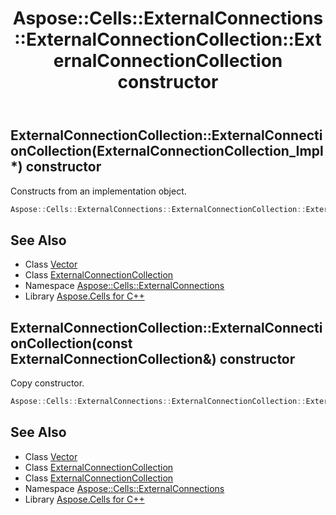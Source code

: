 ﻿---
title: Aspose::Cells::ExternalConnections::ExternalConnectionCollection::ExternalConnectionCollection constructor
linktitle: ExternalConnectionCollection
second_title: Aspose.Cells for C++ API Reference
description: 'Aspose::Cells::ExternalConnections::ExternalConnectionCollection::ExternalConnectionCollection constructor. Constructs from an implementation object in C++.'
type: docs
weight: 100
url: /cpp/aspose.cells.externalconnections/externalconnectioncollection/externalconnectioncollection/
---
## ExternalConnectionCollection::ExternalConnectionCollection(ExternalConnectionCollection_Impl*) constructor


Constructs from an implementation object.

```cpp
Aspose::Cells::ExternalConnections::ExternalConnectionCollection::ExternalConnectionCollection(ExternalConnectionCollection_Impl *impl)
```

## See Also

* Class [Vector](../../../aspose.cells/vector/)
* Class [ExternalConnectionCollection](../)
* Namespace [Aspose::Cells::ExternalConnections](../../)
* Library [Aspose.Cells for C++](../../../)
## ExternalConnectionCollection::ExternalConnectionCollection(const ExternalConnectionCollection\&) constructor


Copy constructor.

```cpp
Aspose::Cells::ExternalConnections::ExternalConnectionCollection::ExternalConnectionCollection(const ExternalConnectionCollection &src)
```

## See Also

* Class [Vector](../../../aspose.cells/vector/)
* Class [ExternalConnectionCollection](../)
* Class [ExternalConnectionCollection](../)
* Namespace [Aspose::Cells::ExternalConnections](../../)
* Library [Aspose.Cells for C++](../../../)
